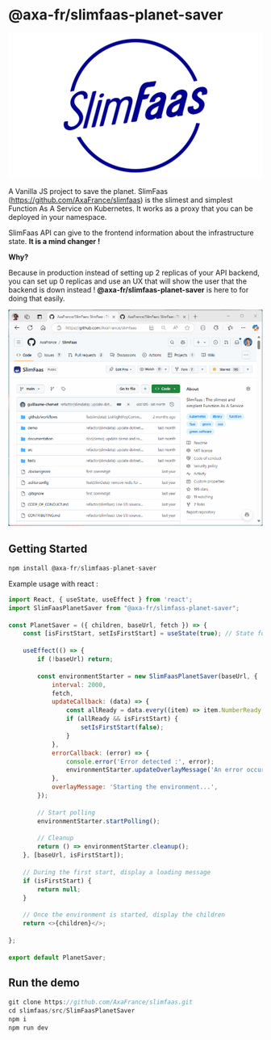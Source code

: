 # @axa-fr/slimfaas-planet-saver

![SlimFaas.png](https://github.com/AxaFrance/SlimFaas/blob/main/documentation/SlimFaas.png)

A Vanilla JS project to save the planet. SlimFaas (https://github.com/AxaFrance/slimfaas) is the slimest and simplest Function As A Service on Kubernetes.
It works as a proxy that you can be deployed in your namespace.

SlimFaas API can give to the frontend information about the infrastructure state. **It is a mind changer !**

**Why?**

Because in production instead of setting up 2 replicas of your API backend, you can set up 0 replicas and use an UX that will show the user that the backend is down instead !
**@axa-fr/slimfaas-planet-saver** is here to for doing that easily.

![SlimFaasPlanetSaver.gif](https://github.com/AxaFrance/SlimFaas/blob/main/documentation/SlimfaasPlanetSaver.gif)

## Getting Started

```javascript
npm install @axa-fr/slimfaas-planet-saver
```

Example usage with react :
```javascript
import React, { useState, useEffect } from 'react';
import SlimFaasPlanetSaver from "@axa-fr/slimfass-planet-saver";

const PlanetSaver = ({ children, baseUrl, fetch }) => {
    const [isFirstStart, setIsFirstStart] = useState(true); // State for first start

    useEffect(() => {
        if (!baseUrl) return;

        const environmentStarter = new SlimFaasPlanetSaver(baseUrl, {
            interval: 2000,
            fetch,
            updateCallback: (data) => {
                const allReady = data.every((item) => item.NumberReady >= 1);
                if (allReady && isFirstStart) {
                    setIsFirstStart(false);
                }
            },
            errorCallback: (error) => {
                console.error('Error detected :', error);
                environmentStarter.updateOverlayMessage('An error occured when starting environment. Please contact an administrator.');
            },
            overlayMessage: 'Starting the environment...',
        });

        // Start polling
        environmentStarter.startPolling();

        // Cleanup
        return () => environmentStarter.cleanup();
    }, [baseUrl, isFirstStart]);

    // During the first start, display a loading message
    if (isFirstStart) {
        return null;
    }

    // Once the environment is started, display the children
    return <>{children}</>;

};

export default PlanetSaver;

```

## Run the demo

```javascript
git clone https://github.com/AxaFrance/slimfaas.git
cd slimfaas/src/SlimFaasPlanetSaver
npm i
npm run dev
```
